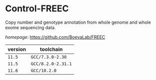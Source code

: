 # Control-FREEC

Copy number and genotype annotation from whole  genome and whole exome sequencing data.

*homepage*: <https://github.com/BoevaLab/FREEC>

version | toolchain
--------|----------
``11.5`` | ``GCC/7.3.0-2.30``
``11.5`` | ``GCC/8.2.0-2.31.1``
``11.6`` | ``GCC/10.2.0``
